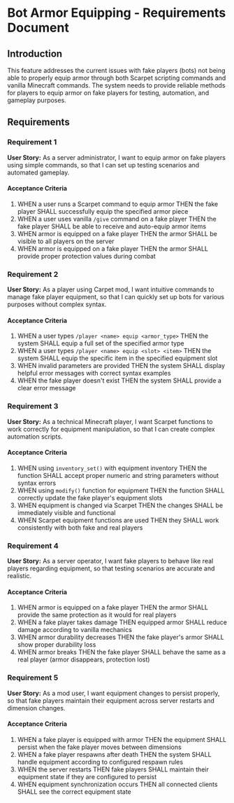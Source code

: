 # Bot Armor Equipping - Requirements Document

## Introduction

This feature addresses the current issues with fake players (bots) not being able to properly equip armor through both Scarpet scripting commands and vanilla Minecraft commands. The system needs to provide reliable methods for players to equip armor on fake players for testing, automation, and gameplay purposes.

## Requirements

### Requirement 1

**User Story:** As a server administrator, I want to equip armor on fake players using simple commands, so that I can set up testing scenarios and automated gameplay.

#### Acceptance Criteria

1. WHEN a user runs a Scarpet command to equip armor THEN the fake player SHALL successfully equip the specified armor piece
2. WHEN a user uses vanilla `/give` command on a fake player THEN the fake player SHALL be able to receive and auto-equip armor items
3. WHEN armor is equipped on a fake player THEN the armor SHALL be visible to all players on the server
4. WHEN armor is equipped on a fake player THEN the armor SHALL provide proper protection values during combat

### Requirement 2

**User Story:** As a player using Carpet mod, I want intuitive commands to manage fake player equipment, so that I can quickly set up bots for various purposes without complex syntax.

#### Acceptance Criteria

1. WHEN a user types `/player <name> equip <armor_type>` THEN the system SHALL equip a full set of the specified armor type
2. WHEN a user types `/player <name> equip <slot> <item>` THEN the system SHALL equip the specific item in the specified equipment slot
3. WHEN invalid parameters are provided THEN the system SHALL display helpful error messages with correct syntax examples
4. WHEN the fake player doesn't exist THEN the system SHALL provide a clear error message

### Requirement 3

**User Story:** As a technical Minecraft player, I want Scarpet functions to work correctly for equipment manipulation, so that I can create complex automation scripts.

#### Acceptance Criteria

1. WHEN using `inventory_set()` with equipment inventory THEN the function SHALL accept proper numeric and string parameters without syntax errors
2. WHEN using `modify()` function for equipment THEN the function SHALL correctly update the fake player's equipment slots
3. WHEN equipment is changed via Scarpet THEN the changes SHALL be immediately visible and functional
4. WHEN Scarpet equipment functions are used THEN they SHALL work consistently with both fake and real players

### Requirement 4

**User Story:** As a server operator, I want fake players to behave like real players regarding equipment, so that testing scenarios are accurate and realistic.

#### Acceptance Criteria

1. WHEN armor is equipped on a fake player THEN the armor SHALL provide the same protection as it would for real players
2. WHEN a fake player takes damage THEN equipped armor SHALL reduce damage according to vanilla mechanics
3. WHEN armor durability decreases THEN the fake player's armor SHALL show proper durability loss
4. WHEN armor breaks THEN the fake player SHALL behave the same as a real player (armor disappears, protection lost)

### Requirement 5

**User Story:** As a mod user, I want equipment changes to persist properly, so that fake players maintain their equipment across server restarts and dimension changes.

#### Acceptance Criteria

1. WHEN a fake player is equipped with armor THEN the equipment SHALL persist when the fake player moves between dimensions
2. WHEN a fake player respawns after death THEN the system SHALL handle equipment according to configured respawn rules
3. WHEN the server restarts THEN fake players SHALL maintain their equipment state if they are configured to persist
4. WHEN equipment synchronization occurs THEN all connected clients SHALL see the correct equipment state